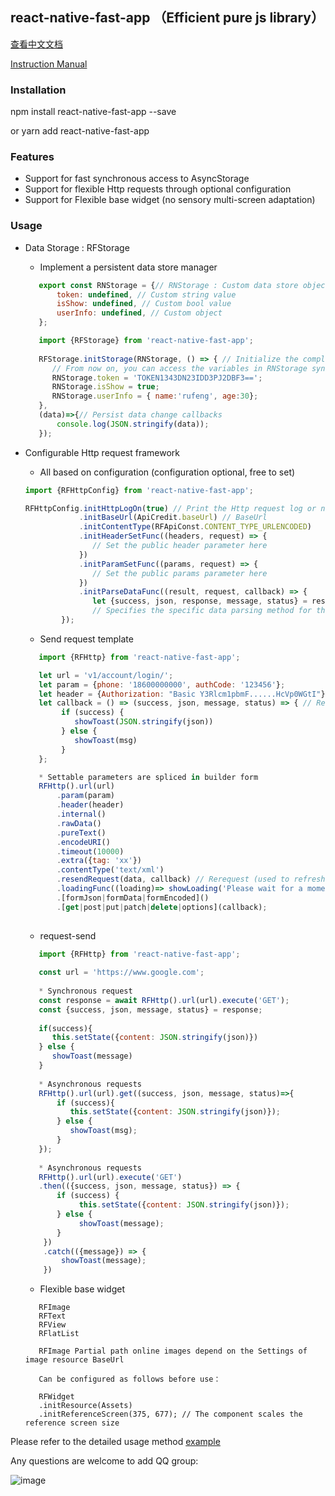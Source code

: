 ## react-native-fast-app （Efficient pure js library）


[查看中文文档](README.zh-CN.md)

[Instruction Manual](https://www.jianshu.com/p/2cc661b1f3ab)


### Installation

npm install react-native-fast-app --save 

or yarn add react-native-fast-app


### Features

  * Support for fast synchronous access to AsyncStorage
  * Support for flexible Http requests through optional configuration
  * Support for Flexible base widget (no sensory multi-screen adaptation)


### Usage 

   * Data Storage : RFStorage
   
     * Implement a persistent data store manager
     
     ```jsx 
        export const RNStorage = {// RNStorage : Custom data store object
            token: undefined, // Custom string value
            isShow: undefined, // Custom bool value
            userInfo: undefined, // Custom object
        };
     ```
     
     ```jsx 
        import {RFStorage} from 'react-native-fast-app';
        
        RFStorage.initStorage(RNStorage, () => { // Initialize the completion callback
           // From now on, you can access the variables in RNStorage synchronously
           RNStorage.token = 'TOKEN1343DN23IDD3PJ2DBF3==';
           RNStorage.isShow = true;
           RNStorage.userInfo = { name:'rufeng', age:30};
        },
        (data)=>{// Persist data change callbacks
            console.log(JSON.stringify(data));
        });
     ```
    
   * Configurable Http request framework
   
     * All based on configuration (configuration optional, free to set)
     
      ```jsx 
      import {RFHttpConfig} from 'react-native-fast-app';
      
      RFHttpConfig.initHttpLogOn(true) // Print the Http request log or not
                  .initBaseUrl(ApiCredit.baseUrl) // BaseUrl
                  .initContentType(RFApiConst.CONTENT_TYPE_URLENCODED)
                  .initHeaderSetFunc((headers, request) => {
                     // Set the public header parameter here
                  })
                  .initParamSetFunc((params, request) => {
                     // Set the public params parameter here
                  })
                  .initParseDataFunc((result, request, callback) => {
                     let {success, json, response, message, status} = result;
                     // Specifies the specific data parsing method for the current app
              });
      ```
     
     * Send request template
     
     ```jsx 
        import {RFHttp} from 'react-native-fast-app';
     
        let url = 'v1/account/login/';
        let param = {phone: '18600000000', authCode: '123456'};
        let header = {Authorization: "Basic Y3Rlcm1pbmF......HcVp0WGtI"};
        let callback = () => (success, json, message, status) => { // Request a result callback
             if (success) {
                showToast(JSON.stringify(json))
             } else {
                showToast(msg)
             }
        };
     
        * Settable parameters are spliced in builder form
        RFHttp().url(url)
            .param(param)
            .header(header)
            .internal()
            .rawData()
            .pureText()
            .encodeURI()
            .timeout(10000)
            .extra({tag: 'xx'})
            .contentType('text/xml')
            .resendRequest(data, callback) // Rerequest (used to refresh accessToken to resend a request that has failed)
            .loadingFunc((loading)=> showLoading('Please wait for a moment ...', loading))
            .[formJson|formData|formEncoded]()
            .[get|post|put|patch|delete|options](callback);
       
     ```
     
     * request-send
     
      ```jsx
         import {RFHttp} from 'react-native-fast-app';
         
         const url = 'https://www.google.com';
        
         * Synchronous request
         const response = await RFHttp().url(url).execute('GET');
         const {success, json, message, status} = response;
         
         if(success){
            this.setState({content: JSON.stringify(json)})
         } else {
            showToast(message)
         }
         
         * Asynchronous requests
         RFHttp().url(url).get((success, json, message, status)=>{
             if (success){
                this.setState({content: JSON.stringify(json)});
             } else {
                showToast(msg);
             }
         });
                 
         * Asynchronous requests
         RFHttp().url(url).execute('GET')
         .then(({success, json, message, status}) => {
             if (success) {
                  this.setState({content: JSON.stringify(json)});
             } else {
                  showToast(message);
             }
          })
          .catch(({message}) => {
              showToast(message);
          })
        ```
     
     * Flexible base widget
     ```
        RFImage
        RFText
        RFView
        RFlatList
        
        RFImage Partial path online images depend on the Settings of image resource BaseUrl
        
        Can be configured as follows before use：
        
        RFWidget
        .initResource(Assets)
        .initReferenceScreen(375, 677); // The component scales the reference screen size
     ```
    
 
  Please refer to the detailed usage method [example](https://github.com/chende008/react-native-fast-app-sample)
  
  Any questions are welcome to add QQ group:
   
  ![image](https://react-native-fast-app.oss-cn-beijing.aliyuncs.com/images/newQQ.jpg)


